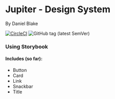 # Jupiter - Design System

By Daniel Blake

[![CircleCI](https://circleci.com/gh/dmbdesignpdx/jupiter/tree/master.svg?style=svg)](https://circleci.com/gh/dmbdesignpdx/jupiter/tree/master) ![GitHub tag (latest SemVer)](https://img.shields.io/github/package-json/v/dmbdesignpdx/jupiter)

### Using Storybook

#### Includes (so far):

- Button
- Card
- Link
- Snackbar
- Title
